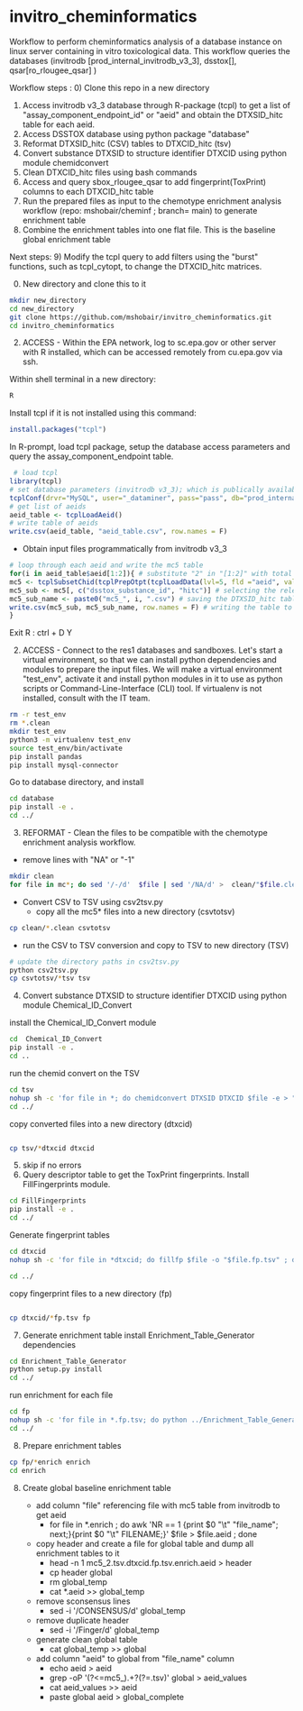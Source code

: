 # invitro_cheminformatics
Workflow to perform cheminformatics analysis of a database instance on linux server containing in vitro toxicological data. This workflow queries the databases (invitrodb [prod_internal_invitrodb_v3_3], dsstox[], qsar[ro_rlougee_qsar] )


Workflow steps :
  0) Clone this repo in a new directory
  1) Access invitrodb v3_3 database through R-package (tcpl) to get a list of "assay_component_endpoint_id" or "aeid" and obtain the DTXSID_hitc table for each aeid.
  2) Access DSSTOX database using python package "database"
  3) Reformat DTXSID_hitc (CSV) tables to DTXCID_hitc (tsv)
  4) Convert substance DTXSID to structure identifier DTXCID using python module chemidconvert
  5) Clean DTXCID_hitc files using bash commands
  6) Access and query sbox_rlougee_qsar to add fingerprint(ToxPrint) columns to each DTXCID_hitc table
  7) Run the prepared files as input to the chemotype enrichment analysis workflow (repo: mshobair/cheminf ; branch= main) to generate enrichment table
  8) Combine the enrichment tables into one flat file. This is the baseline global enrichment table

Next steps:
  9) Modify the tcpl query to add filters using the "burst" functions, such as tcpl_cytopt, to change the DTXCID_hitc matrices.
  
  0) New directory and clone this to it
```sh
mkdir new_directory
cd new_directory
git clone https://github.com/mshobair/invitro_cheminformatics.git
cd invitro_cheminformatics
```
  2) ACCESS - Within the EPA network, log to sc.epa.gov or other server with R installed, which can be accessed remotely from cu.epa.gov via ssh. 
  
Within shell terminal in a new directory:

```sh
R
```
Install tcpl if it is not installed using this command:

```r
install.packages("tcpl")
```
In R-prompt, load tcpl package, setup the database access parameters and query the assay_component_endpoint table. 
```r
 # load tcpl
library(tcpl)
# set database parameters (invitrodb v3_3); which is publically available
tcplConf(drvr="MySQL", user="_dataminer", pass="pass", db="prod_internal_invitrodb_v3_3", host="ccte-mysql-res.epa.gov")
# get list of aeids
aeid_table <- tcplLoadAeid()
# write table of aeids
write.csv(aeid_table, "aeid_table.csv", row.names = F)
```
- Obtain input files programmatically from invitrodb v3_3 
```r
# loop through each aeid and write the mc5 table
for(i in aeid_table$aeid[1:2]){ # substitute "2" in "[1:2]" with total number of aeids {total; 1:length(aeid_table$aeid)}
mc5 <- tcplSubsetChid(tcplPrepOtpt(tcplLoadData(lvl=5, fld ="aeid", val = i))) # getting level 5 data for binary hitcall (hitc)
mc5_sub <- mc5[, c("dsstox_substance_id", "hitc")] # selecting the relevant columns DTXSID(dsstox_substance_id) and hitcall (hitc)
mc5_sub_name <- paste0("mc5_", i, ".csv") # saving the DTXSID_hitc table for a specific aeid (i) and naming it by the aeid (mc5_1.csv)
write.csv(mc5_sub, mc5_sub_name, row.names = F) # writing the table to a CSV file (mc5_1.csv) in the current directory
}
```
Exit R :
ctrl + D
Y

2) ACCESS - Connect to the res1 databases and sandboxes.
Let's start a virtual environment, so that we can install python dependencies and modules to prepare the input files. We will make a virtual environment "test_env", activate it and install python modules in it to use as python scripts or Command-Line-Interface (CLI) tool. If virtualenv is not installed, consult with the IT team.

```sh
rm -r test_env
rm *.clean
mkdir test_env
python3 -m virtualenv test_env
source test_env/bin/activate
pip install pandas
pip install mysql-connector
```

Go to database directory, and install

```sh
cd database
pip install -e .
cd ../
```

3) REFORMAT - Clean the files to be compatible with the chemotype enrichment analysis workflow. 

- remove lines with "NA" or "-1"
```sh
mkdir clean
for file in mc*; do sed '/-/d'  $file | sed '/NA/d' >  clean/"$file.clean" ; done
```

- Convert CSV to TSV using csv2tsv.py
  - copy all the mc5* files into a new directory (csvtotsv)
```sh
cp clean/*.clean csvtotsv
```
  
- run the CSV to TSV conversion and copy to TSV to new directory (TSV)
```sh
# update the directory paths in csv2tsv.py
python csv2tsv.py
cp csvtotsv/*tsv tsv
```
4) Convert substance DTXSID to structure identifier DTXCID using python module Chemical_ID_Convert

install the Chemical_ID_Convert module
```sh
cd  Chemical_ID_Convert
pip install -e .
cd ..
```
run the chemid convert on the TSV

```sh
cd tsv
nohup sh -c 'for file in *; do chemidconvert DTXSID DTXCID $file -e > "$file.dtxcid" ; done' >> out &  
cd ../
```
copy converted files into a new directory (dtxcid)
```sh

cp tsv/*dtxcid dtxcid
```

5) skip if no errors
6) Query descriptor table to get the ToxPrint fingerprints. Install FillFingerprints module.
```sh
cd FillFingerprints
pip install -e .
cd ../
```
Generate fingerprint tables
```sh
cd dtxcid
nohup sh -c 'for file in *dtxcid; do fillfp $file -o "$file.fp.tsv" ; done' >> out &

cd ../
```
copy fingerprint files to a new directory (fp)
```sh

cp dtxcid/*fp.tsv fp
```
7) Generate enrichment table
install Enrichment_Table_Generator dependencies
```sh
cd Enrichment_Table_Generator
python setup.py install
cd ../
```
run enrichment for each file
```sh
cd fp
nohup sh -c 'for file in *.fp.tsv; do python ../Enrichment_Table_Generator/Enrichment_Table_Generator.py -i $file -o $file.enrich ; done' >> out &
cd ../
```

8) Prepare enrichment tables
```sh
cp fp/*enrich enrich
cd enrich
```

8) Create global baseline enrichment table
    
   - add column "file" referencing file with mc5 table from invitrodb to get aeid
      - for file in *.enrich ; do awk 'NR == 1 {print $0 "\t" "file_name"; next;}{print $0 "\t" FILENAME;}' $file > $file.aeid ; done  
   - copy header and create a file for global table and dump all enrichment tables to it
      - head -n 1 mc5_2.tsv.dtxcid.fp.tsv.enrich.aeid > header
      - cp header global
      - rm global_temp
      - cat *.aeid >> global_temp
   - remove sconsensus lines
      - sed -i '/CONSENSUS/d' global_temp
   - remove duplicate header
      - sed -i '/Finger/d' global_temp
   - generate clean global table
      - cat global_temp >> global 
   - add column "aeid" to global from "file_name" column
      - echo aeid > aeid
      - grep -oP '(?<=mc5_).+?(?=.tsv)' global > aeid_values
      - cat aeid_values >> aeid
      - paste global aeid > global_complete


